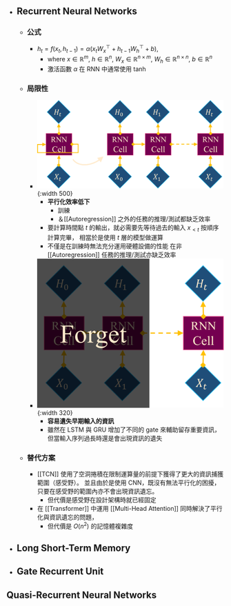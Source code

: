 - ## Recurrent Neural Networks
	- ### 公式
		- $h_t=f(x_t,h_{t-1})=\alpha(x_tW^{\top}_x+h_{t-1}W^{\top}_h+b),$
			- $\text{where}~x\in\mathbb{R}^m,~h\in\mathbb{R}^n,~W_x\in\mathbb{R}^{n\times m},~W_h\in\mathbb{R}^{n\times n},~b\in\mathbb{R}^n$
			- 激活函數 $\alpha$ 在 RNN 中通常使用 tanh
	- ### 局限性
		- ![rnn.png](../assets/rnn.png){:width 500}
			- **平行化效率低下**
				- 訓練
				- ＆[[Autoregression]] 之外的任務的推理/測試都缺乏效率
			- 要計算時間點 $t$ 的輸出，就必需要先等待過去的輸入 $x_{<t}$ 按順序計算完畢，
			  相當於是使用 $t$ 層的模型做運算
			- 不僅是在訓練時無法充分運用硬體設備的性能
			  在非 [[Autoregression]] 任務的推理/測試亦缺乏效率
		- ![rnn-2.png](../assets/rnn-2.png){:width 320}
			- **容易遺失早期輸入的資訊**
			- 雖然在 LSTM 與 GRU 增加了不同的 gate 來輔助留存重要資訊，
			  但當輸入序列過長時還是會出現資訊的遺失
	- ### 替代方案
		- [[TCN]] 使用了空洞捲積在限制運算量的前提下獲得了更大的資訊捕獲範圍（感受野）。
		  並且由於是使用 CNN，既沒有無法平行化的困擾，只要在感受野的範圍內亦不會出現資訊遺忘。
			- 但代價是感受野在設計架構時就已經固定
		- 在 [[Transformer]] 中運用 [[Multi-Head Attention]] 同時解決了平行化與資訊遺忘的問題，
			- 但代價是 $O(n^2)$ 的記憶體複雜度
- ## Long Short-Term Memory
- ## Gate Recurrent Unit
## Quasi-Recurrent Neural Networks